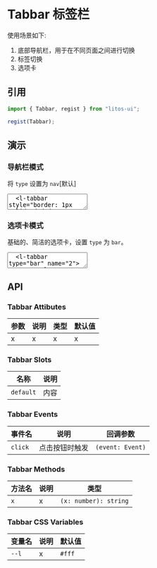 # Tabbar 标签栏

使用场景如下:

1. 底部导航栏，用于在不同页面之间进行切换
2. 标签切换
3. 选项卡

## 引用

```js
import { Tabbar, regist } from "litos-ui";

regist(Tabbar);
```

## 演示

### 导航栏模式

将 `type` 设置为 `nav`[默认]

<ClientOnly>
<l-code-preview>
<textarea lang="html">
  <l-tabbar style="border: 1px solid #dedede" name="Search">
    <div l-name="Reduction">
      <l-reduction-icon l-icon></l-reduction-icon>
      <span>Reduction</span>
    </div>
    <div l-name="RefreshLieft">
      <l-refresh-left-icon l-icon></l-refresh-left-icon>
      <span>RefreshLieft</span>
    </div>
    <div l-name="Search">
      <l-search-icon l-icon></l-search-icon>
      <span>Search</span>
    </div>
    <div l-name="RefreshRight">
      <l-refresh-right-icon l-icon></l-refresh-right-icon>
      <span>RefreshRight</span>
    </div>
    <div l-name="Sort">
      <l-sort-icon l-icon></l-sort-icon>
      <span>Sort</span>
    </div>
  </l-tabbar>
</textarea>
</l-code-preview>
</ClientOnly>

### 选项卡模式

基础的、简洁的选项卡，设置 `type` 为 `bar`。

<ClientOnly>
<l-code-preview>
<textarea lang="html">
  <l-tabbar type="bar" name="2">
    <span l-name="1">选项1</span>
    <span l-name="2">选项2</span>
    <span l-name="3">选项3</span>
  </l-tabbar>
</textarea>
</l-code-preview>
</ClientOnly>

## API

### Tabbar Attibutes

<!-- prettier-ignore -->
| 参数 | 说明 | 类型 | 默认值 |
| --- | --- | --- | --- |
| x | x | x | x |

### Tabbar Slots

<!-- prettier-ignore -->
| 名称 | 说明 |
| --- | --- |
| `default` | 内容 |

### Tabbar Events

<!-- prettier-ignore -->
| 事件名 | 说明 | 回调参数 |
| --- | --- | --- |
| `click` | 点击按钮时触发 | `(event: Event)` |

### Tabbar Methods

<!-- prettier-ignore -->
| 方法名 | 说明 | 类型 |
| --- | --- | --- |
| `x` | x | `(x: number): string` |

### Tabbar CSS Variables

<!-- prettier-ignore -->
| 变量名 | 说明 | 默认值 |
| --- | --- | --- |
| `--l` | x | `#fff` |
